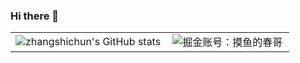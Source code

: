 ### Hi there 👋

<table>
  <tr>
    <td>
      <img src="https://github-readme-stats.vercel.app/api?username=zhangshichun&show_icons=true&count_private=true&theme=vue-light&hide_border=true" alt="zhangshichun's GitHub stats" style="zoom:100%;" align="left"/>
    </td>
    <td>
    <img src="https://4sdvg7tqbv.us.aircode.run/juejin?uid=1714893870865303&hide_border=true" alt="掘金账号：摸鱼的春哥" style="zoom:100%;" align="left"/>
    </td>
  </tr>
</table>
<!--
**zhangshichun/zhangshichun** is a ✨ _special_ ✨ repository because its `README.md` (this file) appears on your GitHub profile.

Here are some ideas to get you started:

- 🔭 I’m currently working on ...
- 🌱 I’m currently learning ...
- 👯 I’m looking to collaborate on ...
- 🤔 I’m looking for help with ...
- 💬 Ask me about ...
- 📫 How to reach me: ...
- 😄 Pronouns: ...
- ⚡ Fun fact: ...
-->

